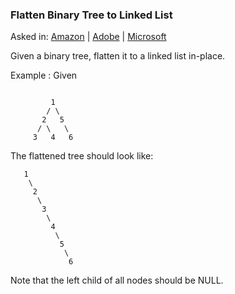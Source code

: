 ### Flatten Binary Tree to Linked List

Asked in: [Amazon](#) | [Adobe](#) | [Microsoft](#)

Given a binary tree, flatten it to a linked list in-place.

Example :
Given
```

         1
        / \
       2   5
      / \   \
     3   4   6
```
The flattened tree should look like:
```
   1
    \
     2
      \
       3
        \
         4
          \
           5
            \
             6
```
Note that the left child of all nodes should be NULL.